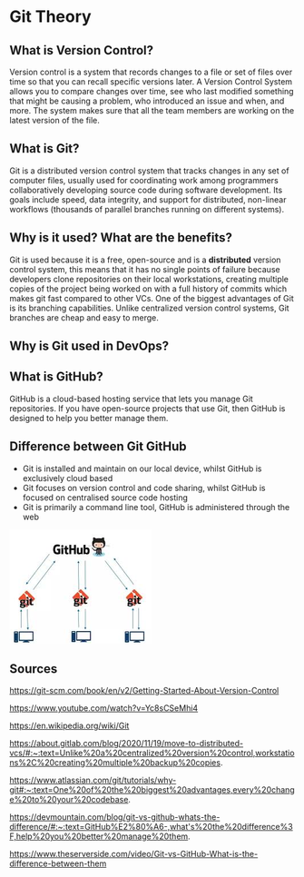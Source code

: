 # Git Theory
## What is Version Control?
Version control is a system that records changes to a file or set of files over time so that you can recall specific versions later. A Version Control System allows you to compare changes over time, see who last modified something that might be causing a problem, who introduced an issue and when, and more. The system makes sure that all the team members are working on the latest version of the file.

## What is Git?
Git is a distributed version control system that tracks changes in any set of computer files, usually used for coordinating work among programmers collaboratively developing source code during software development. Its goals include speed, data integrity, and support for distributed, non-linear workflows (thousands of parallel branches running on different systems).

## Why is it used? What are the benefits?
Git is used because it is a free, open-source and is a **distributed** version control system, this means that it has no single points of failure because developers clone repositories on their local workstations, creating multiple copies of the project being worked on with a full history of commits which makes git fast compared to other VCs. One of the biggest advantages of Git is its branching capabilities. Unlike centralized version control systems, Git branches are cheap and easy to merge.

## Why is Git used in DevOps?


## What is GitHub?
GitHub is a cloud-based hosting service that lets you manage Git repositories. If you have open-source projects that use Git, then GitHub is designed to help you better manage them. 

## Difference between Git GitHub
- Git is installed and maintain on our local device, whilst GitHub is exclusively cloud based
- Git focuses on version control and code sharing, whilst GitHub is focused on centralised source code hosting
- Git is primarily a command line tool, GitHub is administered through the web

![](git%26github.png)

## Sources
https://git-scm.com/book/en/v2/Getting-Started-About-Version-Control

https://www.youtube.com/watch?v=Yc8sCSeMhi4

https://en.wikipedia.org/wiki/Git

https://about.gitlab.com/blog/2020/11/19/move-to-distributed-vcs/#:~:text=Unlike%20a%20centralized%20version%20control,workstations%2C%20creating%20multiple%20backup%20copies.

https://www.atlassian.com/git/tutorials/why-git#:~:text=One%20of%20the%20biggest%20advantages,every%20change%20to%20your%20codebase.

https://devmountain.com/blog/git-vs-github-whats-the-difference/#:~:text=GitHub%E2%80%A6-,what's%20the%20difference%3F,help%20you%20better%20manage%20them.

https://www.theserverside.com/video/Git-vs-GitHub-What-is-the-difference-between-them